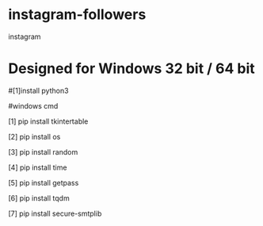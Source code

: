 # instagram-followers
instagram
# Designed for Windows 32 bit / 64 bit

#[1]install python3

#windows cmd

[1] pip install tkintertable


[2] pip install os

[3] pip install random

[4] pip install time

[5] pip install getpass

[6] pip install tqdm

[7] pip install secure-smtplib
